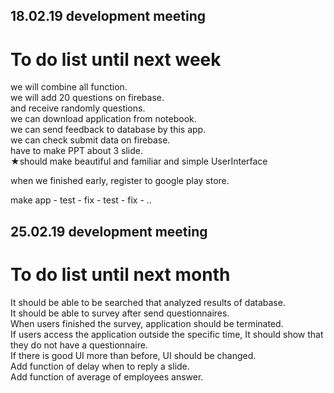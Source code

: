 ## 18.02.19 development meeting

# To do list until next week<br>

we will combine all function.<br>
we will add 20 questions on firebase.<br>
and receive randomly questions.<br>
we can download application from notebook.<br>
we can send feedback to database by this app.<br>
we can check submit data on firebase.<br>
have to make PPT about 3 slide.<br>
★should make beautiful and familiar and simple UserInterface

when we finished early, 
register to google play store.<br>

make app - test - fix - test - fix - ..<br>


## 25.02.19 development meeting

# To do list until next month<br>

It should be able to be searched that analyzed results of database.<br>
It should be able to survey after send questionnaires.<br>
When users finished the survey, application should be terminated.<br>
If users access the application outside the specific time, It should show that they do not have a questionnaire.<br>
If there is good UI more than before, UI should be changed.<br>
Add function of delay when to reply a slide.<br>
Add function of average of employees answer.<br>
